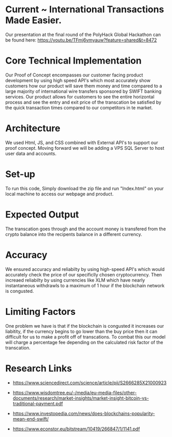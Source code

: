 # Current ~ International Transactions Made Easier.

Our presentation at the final round of the PolyHack Global Hackathon can be found here: https://youtu.be/TFmj6vmyauw?feature=shared&t=8472

# Core Technical Implementation

Our Proof of Concept encompasses our customer facing product development by using high speed API's which most accurately show customers how our product will save them money and time compared to a large majority of international wire transfers sponsored by SWIFT banking services. Our product allows for customers to see the entire horizontal process and see the entry and exit price of the transcation be satisfied by the quick transaction times compared to our competitors in te market.

# Architecture 

We used Html, JS, and CSS combined with External API's to support our proof concept. Moving forward we will be adding a VPS SQL Server to host user data and accounts.

# Set-up

To run this code, Simply download the zip file and run "Index.html" on your local machine to access our webpage and product.

# Expected Output

The transcation goes through and the account money is transfered from the crypto balance into the recipents balance in a different currency.

# Accuracy

We ensured accuracy and reliabilty by using high-speed API's which would accurately check the price of our specificlly chosen cryptocurrency. Then increaed reliabilty by using currencies like XLM which have nearly instantaneous withdrawls to a maximum of 1 hour if the blockchain network is congusted. 

# Limiting Factors

One problem we have is that if the blockchain is congusted it increases our liabitity, if the currency begins to go lower than the buy price then it can difficult for us to make a profit off of transcations. To combat this our model will charge a percentage fee depending on the calculated risk factor of the transcation.

# Research Links
* https://www.sciencedirect.com/science/article/pii/S2666285X21000923

* https://www.wisdomtree.eu/-/media/eu-media-files/other-documents/research/market-insights/market-insight-bitcoin-vs-traditional-payment.pdf

* https://www.investopedia.com/news/does-blockchains-popularity-mean-end-swift/

* https://www.econstor.eu/bitstream/10419/266847/1/1141.pdf

